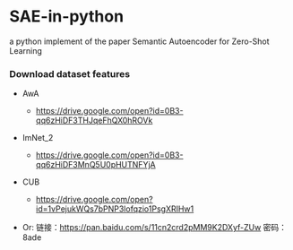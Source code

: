# SAE-in-python
a python implement of the paper Semantic Autoencoder for Zero-Shot Learning
### Download dataset features 
* AwA
  * https://drive.google.com/open?id=0B3-qq6zHiDF3THJqeFhQX0hROVk
  
* ImNet_2
  * https://drive.google.com/open?id=0B3-qq6zHiDF3MnQ5U0pHUTNFYjA
  
* CUB
  * https://drive.google.com/open?id=1vPejukWQs7bPNP3lofqzio1PsgXRIHw1
* Or:
  链接：https://pan.baidu.com/s/11cn2crd2pMM9K2DXyf-ZUw 密码：8ade
